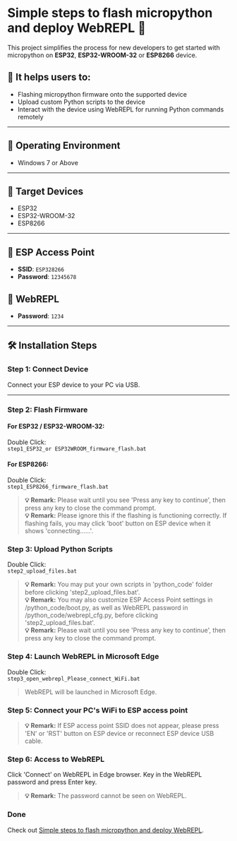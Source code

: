 # Simple steps to flash micropython and deploy WebREPL 🚀

This project simplifies the process for new developers to get started with micropython on **ESP32**, **ESP32-WROOM-32** or **ESP8266** device.

## 🎯 It helps users to:
- Flashing micropython firmware onto the supported device
- Upload custom Python scripts to the device
- Interact with the device using WebREPL for running Python commands remotely

---

## 🧩 Operating Environment
- Windows 7 or Above

---

## 🧩 Target Devices
- ESP32  
- ESP32-WROOM-32  
- ESP8266  

---

## 📡 ESP Access Point
- **SSID**: `ESP328266`  
- **Password**: `12345678`  

## 🔐 WebREPL
- **Password**: `1234`  

---

## 🛠️ Installation Steps

### Step 1: Connect Device
Connect your ESP device to your PC via USB.

---

### Step 2: Flash Firmware
#### For ESP32 / ESP32-WROOM-32:

Double Click:  
```step1_ESP32_or ESP32WROOM_firmware_flash.bat```

#### For ESP8266:

Double Click:  
```step1_ESP8266_firmware_flash.bat```

> **💡 Remark:** Please wait until you see 'Press any key to continue', then press any key to close the command prompt.<br>
> **💡 Remark:** Please ignore this if the flashing is functioning correctly. If flashing fails, you may click 'boot' button on ESP device when it shows 'connecting......'.

### Step 3: Upload Python Scripts
Double Click:  
```step2_upload_files.bat```
> **💡 Remark:** You may put your own scripts in 'python_code' folder before clicking 'step2_upload_files.bat'.<br>
> **💡 Remark:** You may also customize ESP Access Point settings in /python_code/boot.py, as well as WebREPL password in /python_code/webrepl_cfg.py, before clicking 'step2_upload_files.bat'.<br>
> **💡 Remark:** Please wait until you see 'Press any key to continue', then press any key to close the command prompt.

### Step 4: Launch WebREPL in Microsoft Edge
Double Click:  
```step3_open_webrepl_Please_connect_WiFi.bat```
> WebREPL will be launched in Microsoft Edge.

### Step 5: Connect your PC's WiFi to ESP access point
> **💡 Remark:** If ESP access point SSID does not appear, please press 'EN' or 'RST' button on ESP device or reconnect ESP device USB cable.

### Step 6: Access to WebREPL
Click 'Connect' on WebREPL in Edge browser. Key in the WebREPL password and press Enter key.
> **💡 Remark:** The password cannot be seen on WebREPL.

### Done

Check out [Simple steps to flash micropython and deploy WebREPL](https://yardvision.692025.xyz/index.php/simple-steps-to-flash-micropython-and-deploy-webrepl-on-esp32-or-esp8266/).
